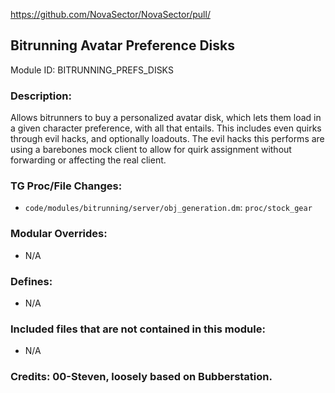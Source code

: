 <!-- This should be copy-pasted into the root of your module folder as readme.md -->

https://github.com/NovaSector/NovaSector/pull/<!--PR Number-->

## Bitrunning Avatar Preference Disks <!--Title of your addition.-->

Module ID: BITRUNNING_PREFS_DISKS <!-- Uppercase, UNDERSCORE_CONNECTED name of your module, that you use to mark files. This is so people can case-sensitive search for your edits, if any. -->

### Description:

Allows bitrunners to buy a personalized avatar disk, which lets them load in a given character preference, with all that entails.
This includes even quirks through evil hacks, and optionally loadouts.
The evil hacks this performs are using a barebones mock client to allow for quirk assignment without forwarding or affecting the real client.

<!-- Here, try to describe what your PR does, what features it provides and any other directly useful information. -->

### TG Proc/File Changes:

- `code/modules/bitrunning/server/obj_generation.dm`: `proc/stock_gear`
<!-- If you edited any core procs, you should list them here. You should specify the files and procs you changed.
E.g: 
- `code/modules/mob/living.dm`: `proc/overriden_proc`, `var/overriden_var`
-->

### Modular Overrides:

- N/A
<!-- If you added a new modular override (file or code-wise) for your module, you should list it here. Code files should specify what procs they changed, in case of multiple modules using the same file.
E.g: 
- `modular_nova/master_files/sound/my_cool_sound.ogg`
- `modular_nova/master_files/code/my_modular_override.dm`: `proc/overriden_proc`, `var/overriden_var`
-->

### Defines:

- N/A
<!-- If you needed to add any defines, mention the files you added those defines in, along with the name of the defines. -->

### Included files that are not contained in this module:

- N/A
<!-- Likewise, be it a non-modular file or a modular one that's not contained within the folder belonging to this specific module, it should be mentioned here. Good examples are icons or sounds that are used between multiple modules, or other such edge-cases. -->

### Credits: 00-Steven, loosely based on Bubberstation.

<!-- Here go the credits to you, dear coder, and in case of collaborative work or ports, credits to the original source of the code. -->